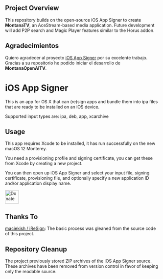 ## Project Overview
This repository builds on the open-source iOS App Signer to create **MontanaTV**, an AceStream-based media application. Future development will add P2P search and Magic Player features similar to the Horus addon.

## Agradecimientos
Quiero agradecer al proyecto [iOS App Signer](https://github.com/DanTheMan827/ios-app-signer) por su excelente trabajo. Gracias a su repositorio he podido iniciar el desarrollo de **MontanaOpenAITV**.

# iOS App Signer
This is an app for OS X that can (re)sign apps and bundle them into ipa files that are ready to be installed on an iOS device.

Supported input types are: ipa, deb, app, xcarchive

Usage
------
This app requires Xcode to be installed, it has run successfully on the new macOS 12 Monterey.

You need a provisioning profile and signing certificate, you can get these from Xcode by creating a new project.

You can then open up iOS App Signer and select your input file, signing certificate, provisioning file, and optionally specify a new application ID and/or application display name.

<a href="https://paypal.me/DanTheMan827" class="donate"><img src="http://dantheman827.github.io/images/donate-button.svg" height="44" alt="Donate"></a>

Thanks To
------
[maciekish / iReSign](https://github.com/maciekish/iReSign): The basic process was gleaned from the source code of this project.
## Repository Cleanup
The project previously stored ZIP archives of the iOS App Signer source. These archives have been removed from version control in favor of keeping only the readable source.
